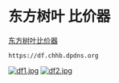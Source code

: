 # 东方树叶 比价器
[东方树叶比价器](https://df.chhb.dpdns.org/)
```
https://df.chhb.dpdns.org
```

[![df1.jpg](https://image.dooo.ng/c/2025/08/21/68a664b1efa95.jpg)](https://image.dooo.ng/c/2025/08/21/68a664b1efa95.jpg)
[![df2.jpg](https://image.dooo.ng/c/2025/08/21/68a664ace26a9.jpg)](https://image.dooo.ng/c/2025/08/21/68a664ace26a9.jpg)
